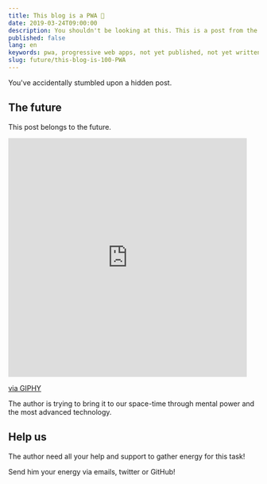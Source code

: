 ```yaml
---
title: This blog is a PWA 💯
date: 2019-03-24T09:00:00
description: You shouldn't be looking at this. This is a post from the future
published: false
lang: en
keywords: pwa, progressive web apps, not yet published, not yet written, 404, not found
slug: future/this-blog-is-100-PWA
---
```


You've accidentally stumbled upon a hidden post.

## The future

This post belongs to the future.

<iframe title="time loop" src="https://giphy.com/embed/3ohhwiSbK4IdpTIB0Y" width="480" height="480" frameBorder="0" class="giphy-embed" allowFullScreen></iframe><p><a href="https://giphy.com/gifs/time-endless-history-3ohhwiSbK4IdpTIB0Y">via GIPHY</a></p>


The author is trying to bring it to our space-time through mental power and the most advanced technology.

## Help us

The author need all your help and support to gather energy for this task!

Send him your energy via emails, twitter or GitHub!
